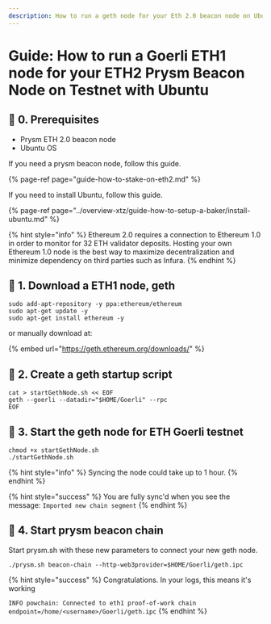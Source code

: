 ```yaml
---
description: How to run a geth node for your Eth 2.0 beacon node on Ubutnu.
---
```


# Guide: How to run a Goerli ETH1 node for your ETH2 Prysm Beacon Node on Testnet with Ubuntu

## 🏁 0. Prerequisites

* Prysm ETH 2.0 beacon node
* Ubuntu OS

If you need a prysm beacon node, follow this guide.

{% page-ref page="guide-how-to-stake-on-eth2.md" %}

If you need to install Ubuntu, follow this guide.

{% page-ref page="../overview-xtz/guide-how-to-setup-a-baker/install-ubuntu.md" %}

{% hint style="info" %}
Ethereum 2.0 requires a connection to Ethereum 1.0 in order to monitor for 32 ETH validator deposits. Hosting your own Ethereum 1.0 node is the best way to maximize decentralization and minimize dependency on third parties such as Infura.
{% endhint %}

## 🤖 1. Download a ETH1 node, geth

```text
sudo add-apt-repository -y ppa:ethereum/ethereum
sudo apt-get update -y
sudo apt-get install ethereum -y
```

or manually download at:

{% embed url="https://geth.ethereum.org/downloads/" %}

## 📄 2. Create a geth startup script

```text
cat > startGethNode.sh << EOF 
geth --goerli --datadir="$HOME/Goerli" --rpc
EOF
```

## 🐣 3. Start the geth node for ETH Goerli testnet

```text
chmod +x startGethNode.sh
./startGethNode.sh
```

{% hint style="info" %}
Syncing the node could take up to 1 hour.
{% endhint %}

{% hint style="success" %}
You are fully sync'd when you see the message: `Imported new chain segment`
{% endhint %}

## 🔮 4. Start prysm beacon chain

Start prysm.sh with these new parameters to connect your new geth node.

```text
./prysm.sh beacon-chain --http-web3provider=$HOME/Goerli/geth.ipc
```

{% hint style="success" %}
Congratulations. In your logs, this means it's working

`INFO powchain: Connected to eth1 proof-of-work chain endpoint=/home/<username>/Goerli/geth.ipc`
{% endhint %}

